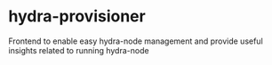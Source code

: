 # hydra-provisioner
Frontend to enable easy hydra-node management and provide useful insights related to running hydra-node
